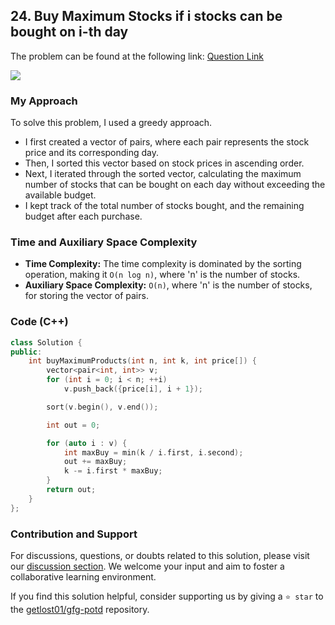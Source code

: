 ## 24. Buy Maximum Stocks if i stocks can be bought on i-th day

The problem can be found at the following link: [Question Link](https://www.geeksforgeeks.org/problems/buy-maximum-stocks-if-i-stocks-can-be-bought-on-i-th-day/1)

![](https://badgen.net/badge/Level/Medium/yellow)

### My Approach

To solve this problem, I used a greedy approach. 
- I first created a vector of pairs, where each pair represents the stock price and its corresponding day. 
- Then, I sorted this vector based on stock prices in ascending order.
- Next, I iterated through the sorted vector, calculating the maximum number of stocks that can be bought on each day without exceeding the available budget. 
- I kept track of the total number of stocks bought, and the remaining budget after each purchase.

### Time and Auxiliary Space Complexity

- **Time Complexity:** The time complexity is dominated by the sorting operation, making it `O(n log n)`, where 'n' is the number of stocks.
- **Auxiliary Space Complexity:** `O(n)`, where 'n' is the number of stocks, for storing the vector of pairs.

### Code (C++)

```cpp
class Solution {
public:
    int buyMaximumProducts(int n, int k, int price[]) {
        vector<pair<int, int>> v;
        for (int i = 0; i < n; ++i)
            v.push_back({price[i], i + 1});

        sort(v.begin(), v.end());

        int out = 0;

        for (auto i : v) {
            int maxBuy = min(k / i.first, i.second);
            out += maxBuy;
            k -= i.first * maxBuy;
        }
        return out;
    }
};
```

### Contribution and Support

For discussions, questions, or doubts related to this solution, please visit our [discussion section](https://github.com/getlost01/gfg-potd/discussions). We welcome your input and aim to foster a collaborative learning environment.

If you find this solution helpful, consider supporting us by giving a `⭐ star` to the [getlost01/gfg-potd](https://github.com/getlost01/gfg-potd) repository.